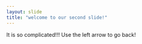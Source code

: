 ```yaml
---
layout: slide
title: "welcome to our second slide!"
---
```

It is so complicated!!!
Use the left arrow to go back!
